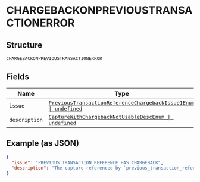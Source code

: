 
# CHARGEBACKONPREVIOUSTRANSACTIONERROR

## Structure

`CHARGEBACKONPREVIOUSTRANSACTIONERROR`

## Fields

| Name | Type | Tags | Description |
|  --- | --- | --- | --- |
| `issue` | [`PreviousTransactionReferenceChargebackIssue1Enum \| undefined`](../../doc/models/previous-transaction-reference-chargeback-issue-1-enum.md) | Optional | - |
| `description` | [`CaptureWithChargebackNotUsableDescEnum \| undefined`](../../doc/models/capture-with-chargeback-not-usable-desc-enum.md) | Optional | - |

## Example (as JSON)

```json
{
  "issue": "PREVIOUS_TRANSACTION_REFERENCE_HAS_CHARGEBACK",
  "description": "The capture referenced by `previous_transaction_reference` has a chargeback and hence cannot be used for this order. Please use a `previous_transaction_reference` which does not have a chargeback."
}
```

